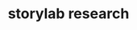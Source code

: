 ---
layout: external
redirect_url: http://storylabresearch.com
title: storylab research
categories: [visual art]
tags: [visual art, academic, research assistant, web-design, wordpress]
short: Besides events organising and audio post-production, my main task as a research assistant in the StoryLab Research Institute have been to edit, maintain and update our research website that I designed in 2018.
---